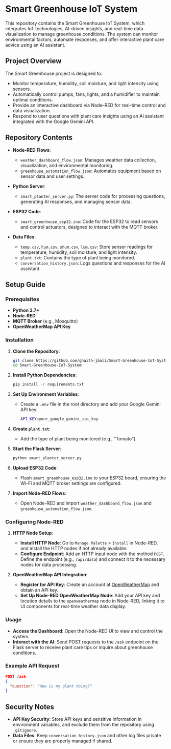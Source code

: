 # Smart Greenhouse IoT System

This repository contains the Smart Greenhouse IoT System, which integrates IoT technologies, AI-driven insights, and real-time data visualization to manage greenhouse conditions. The system can monitor environmental factors, automate responses, and offer interactive plant care advice using an AI assistant. 

## Project Overview

The Smart Greenhouse project is designed to:
- Monitor temperature, humidity, soil moisture, and light intensity using sensors.
- Automatically control pumps, fans, lights, and a humidifier to maintain optimal conditions.
- Provide an interactive dashboard via Node-RED for real-time control and data visualization.
- Respond to user questions with plant care insights using an AI assistant integrated with the Google Gemini API.

## Repository Contents

- **Node-RED Flows**:
  - `weather_dashboard_flow.json`: Manages weather data collection, visualization, and environmental monitoring.
  - `greenhouse_automation_flow.json`: Automates equipment based on sensor data and user settings.

- **Python Server**:
  - `smart_planter_server.py`: The server code for processing questions, generating AI responses, and managing sensor data.

- **ESP32 Code**:
  - `smart_greenhouse_esp32.ino`: Code for the ESP32 to read sensors and control actuators, designed to interact with the MQTT broker.

- **Data Files**:
  - `temp.csv`, `hum.csv`, `shum.csv`, `lum.csv`: Store sensor readings for temperature, humidity, soil moisture, and light intensity.
  - `plant.txt`: Contains the type of plant being monitored.
  - `conversation_history.json`: Logs questions and responses for the AI assistant.

## Setup Guide

### Prerequisites
- **Python 3.7+**
- **Node-RED**
- **MQTT Broker** (e.g., Mosquitto)
- **OpenWeatherMap API Key**

### Installation

1. **Clone the Repository**:
   ```bash
   git clone https://github.com/ghaith-jbali/Smart-Greenhouse-IoT-System.git
   cd Smart-Greenhouse-IoT-System
   ```

2. **Install Python Dependencies**:
   ```bash
   pip install -r requirements.txt
   ```

3. **Set Up Environment Variables**:
   - Create a `.env` file in the root directory and add your Google Gemini API key:
     ```bash
     API_KEY=your_google_gemini_api_key
     ```

4. **Create `plant.txt`**:
   - Add the type of plant being monitored (e.g., "Tomato").

5. **Start the Flask Server**:
   ```bash
   python smart_planter_server.py
   ```

6. **Upload ESP32 Code**:
   - Flash `smart_greenhouse_esp32.ino` to your ESP32 board, ensuring the Wi-Fi and MQTT broker settings are configured.

7. **Import Node-RED Flows**:
   - Open Node-RED and import `weather_dashboard_flow.json` and `greenhouse_automation_flow.json`.

### Configuring Node-RED

1. **HTTP Node Setup**:
   - **Install HTTP Node**: Go to `Manage Palette` > `Install` in Node-RED, and install the HTTP nodes if not already available.
   - **Configure Endpoint**: Add an HTTP input node with the method `POST`. Define the endpoint (e.g., `/api/data`) and connect it to the necessary nodes for data processing.

2. **OpenWeatherMap API Integration**:
   - **Register for API Key**: Create an account at [OpenWeatherMap](https://openweathermap.org/) and obtain an API key.
   - **Set Up Node-RED OpenWeatherMap Node**: Add your API key and location details to the `openweathermap` node in Node-RED, linking it to UI components for real-time weather data display.

### Usage

- **Access the Dashboard**: Open the Node-RED UI to view and control the system.
- **Interact with the AI**: Send POST requests to the `/ask` endpoint on the Flask server to receive plant care tips or inquire about greenhouse conditions.

### Example API Request
```json
POST /ask
{
  "question": "How is my plant doing?"
}
```

## Security Notes

- **API Key Security**: Store API keys and sensitive information in environment variables, and exclude them from the repository using `.gitignore`.
- **Data Files**: Keep `conversation_history.json` and other log files private or ensure they are properly managed if shared.
